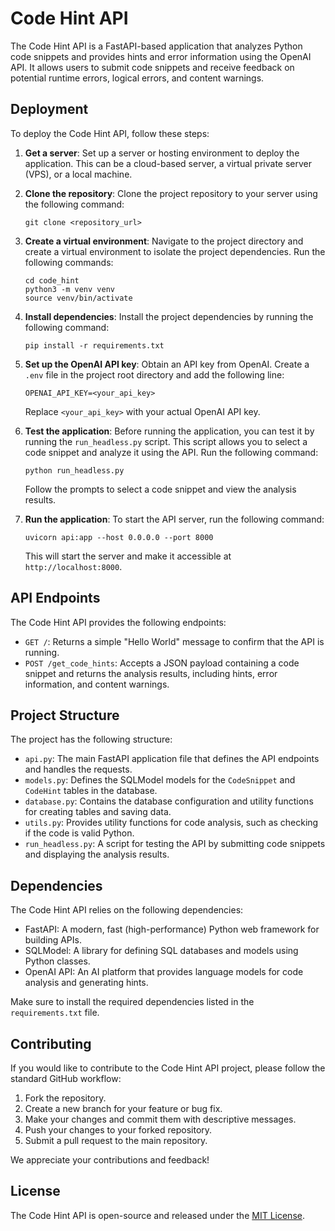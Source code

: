 # Code Hint API

The Code Hint API is a FastAPI-based application that analyzes Python code snippets and provides hints and error information using the OpenAI API. It allows users to submit code snippets and receive feedback on potential runtime errors, logical errors, and content warnings.

## Deployment

To deploy the Code Hint API, follow these steps:

1. **Get a server**: Set up a server or hosting environment to deploy the application. This can be a cloud-based server, a virtual private server (VPS), or a local machine.

2. **Clone the repository**: Clone the project repository to your server using the following command:
   ```
   git clone <repository_url>
   ```

3. **Create a virtual environment**: Navigate to the project directory and create a virtual environment to isolate the project dependencies. Run the following commands:
   ```
   cd code_hint
   python3 -m venv venv
   source venv/bin/activate
   ```

4. **Install dependencies**: Install the project dependencies by running the following command:
   ```
   pip install -r requirements.txt
   ```

5. **Set up the OpenAI API key**: Obtain an API key from OpenAI. Create a `.env` file in the project root directory and add the following line:
   ```
   OPENAI_API_KEY=<your_api_key>
   ```
   Replace `<your_api_key>` with your actual OpenAI API key.

6. **Test the application**: Before running the application, you can test it by running the `run_headless.py` script. This script allows you to select a code snippet and analyze it using the API. Run the following command:
   ```
   python run_headless.py
   ```
   Follow the prompts to select a code snippet and view the analysis results.

7. **Run the application**: To start the API server, run the following command:
   ```
   uvicorn api:app --host 0.0.0.0 --port 8000
   ```
   This will start the server and make it accessible at `http://localhost:8000`.

## API Endpoints

The Code Hint API provides the following endpoints:

- `GET /`: Returns a simple "Hello World" message to confirm that the API is running.
- `POST /get_code_hints`: Accepts a JSON payload containing a code snippet and returns the analysis results, including hints, error information, and content warnings.

## Project Structure

The project has the following structure:

- `api.py`: The main FastAPI application file that defines the API endpoints and handles the requests.
- `models.py`: Defines the SQLModel models for the `CodeSnippet` and `CodeHint` tables in the database.
- `database.py`: Contains the database configuration and utility functions for creating tables and saving data.
- `utils.py`: Provides utility functions for code analysis, such as checking if the code is valid Python.
- `run_headless.py`: A script for testing the API by submitting code snippets and displaying the analysis results.

## Dependencies

The Code Hint API relies on the following dependencies:

- FastAPI: A modern, fast (high-performance) Python web framework for building APIs.
- SQLModel: A library for defining SQL databases and models using Python classes.
- OpenAI API: An AI platform that provides language models for code analysis and generating hints.

Make sure to install the required dependencies listed in the `requirements.txt` file.

## Contributing

If you would like to contribute to the Code Hint API project, please follow the standard GitHub workflow:

1. Fork the repository.
2. Create a new branch for your feature or bug fix.
3. Make your changes and commit them with descriptive messages.
4. Push your changes to your forked repository.
5. Submit a pull request to the main repository.

We appreciate your contributions and feedback!

## License

The Code Hint API is open-source and released under the [MIT License](LICENSE).